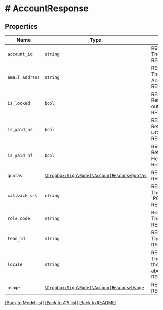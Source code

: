# # AccountResponse



## Properties

Name | Type | Description | Notes
------------ | ------------- | ------------- | -------------
| `account_id` | ```string``` | REPLACE_ME_WITH_DESCRIPTION_BEGIN The ID of the Account REPLACE_ME_WITH_DESCRIPTION_END |  |
| `email_address` | ```string``` | REPLACE_ME_WITH_DESCRIPTION_BEGIN The email address associated with the Account. REPLACE_ME_WITH_DESCRIPTION_END |  |
| `is_locked` | ```bool``` | REPLACE_ME_WITH_DESCRIPTION_BEGIN Returns &#x60;true&#x60; if the user has been locked out of their account by a team admin. REPLACE_ME_WITH_DESCRIPTION_END |  |
| `is_paid_hs` | ```bool``` | REPLACE_ME_WITH_DESCRIPTION_BEGIN Returns &#x60;true&#x60; if the user has a paid Dropbox Sign account. REPLACE_ME_WITH_DESCRIPTION_END |  |
| `is_paid_hf` | ```bool``` | REPLACE_ME_WITH_DESCRIPTION_BEGIN Returns &#x60;true&#x60; if the user has a paid HelloFax account. REPLACE_ME_WITH_DESCRIPTION_END |  |
| `quotas` | [```\Dropbox\Sign\Model\AccountResponseQuotas```](AccountResponseQuotas.md) | REPLACE_ME_WITH_DESCRIPTION_BEGIN  REPLACE_ME_WITH_DESCRIPTION_END |  |
| `callback_url` | ```string``` | REPLACE_ME_WITH_DESCRIPTION_BEGIN The URL that Dropbox Sign events will &#x60;POST&#x60; to. REPLACE_ME_WITH_DESCRIPTION_END |  |
| `role_code` | ```string``` | REPLACE_ME_WITH_DESCRIPTION_BEGIN The membership role for the team. REPLACE_ME_WITH_DESCRIPTION_END |  |
| `team_id` | ```string``` | REPLACE_ME_WITH_DESCRIPTION_BEGIN The id of the team account belongs to. REPLACE_ME_WITH_DESCRIPTION_END |  |
| `locale` | ```string``` | REPLACE_ME_WITH_DESCRIPTION_BEGIN The locale used in this Account. Check out the list of [supported locales](/api/reference/constants/#supported-locales) to learn more about the possible values. REPLACE_ME_WITH_DESCRIPTION_END |  |
| `usage` | [```\Dropbox\Sign\Model\AccountResponseUsage```](AccountResponseUsage.md) | REPLACE_ME_WITH_DESCRIPTION_BEGIN  REPLACE_ME_WITH_DESCRIPTION_END |  |

[[Back to Model list]](../../README.md#models) [[Back to API list]](../../README.md#endpoints) [[Back to README]](../../README.md)
